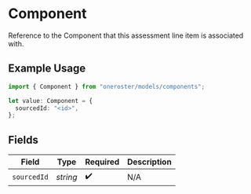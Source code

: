 # Component

Reference to the Component that this assessment line item is associated with.

## Example Usage

```typescript
import { Component } from "oneroster/models/components";

let value: Component = {
  sourcedId: "<id>",
};
```

## Fields

| Field              | Type               | Required           | Description        |
| ------------------ | ------------------ | ------------------ | ------------------ |
| `sourcedId`        | *string*           | :heavy_check_mark: | N/A                |